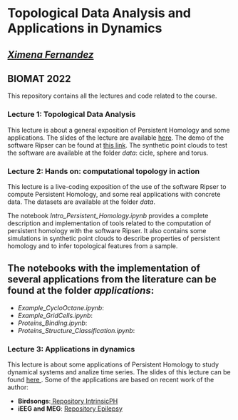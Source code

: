 # Topological Data Analysis and Applications in Dynamics
##  <a href="https://ximenafernandez.github.io/">  _Ximena Fernandez_ </a>
## BIOMAT 2022


This repository contains all the lectures and code related to the course.

### Lecture 1: Topological Data Analysis
This lecture is about a general exposition of Persistent Homology and some applications. The slides of the lecture are available <a href="https://ximenafernandez.github.io/reveal.js-presentations/slides/PersistentHomology.html"> here</a>.
The demo of the software Ripser can be found at <a href="https://live.ripser.org/"> this link</a>. The synthetic point clouds to test the software are available at the folder _data_: cicle, sphere and torus.

### Lecture 2: Hands on: computational topology in action
This lecture is a live-coding exposition of the use of the software Ripser to compute Persistent Homology, and some real applications with concrete data. The datasets are available at the folder _data_.

The notebook _Intro_Persistent_Homology.ipynb_ provides a complete description and implementation of tools related to the computation of persistent homology with the software Ripser. It also contains  some simulations in synthetic point clouds to describe properties of persistent homology and to infer topological features from a sample.

The notebooks with the implementation of several applications from the literature can be found at the folder _applications_:
 - 
 - _Example_CycloOctane.ipynb_:
 - _Example_GridCells.ipynb_:
 - _Proteins_Binding.ipynb_:
 - _Proteins_Structure_Classification.ipynb_: 

### Lecture 3: Applications in dynamics
This lecture is about some applications of Persistent Homology to study dynamical systems and analize time series. The slides of this lecture can be found <a href="https://"> here </a>.
Some of the applications are based on recent work of the author: 
- **Birdsongs**:<a href="https://github.com/ximenafernandez/intrinsicPH"> Repository IntrinsicPH </a> 
- **iEEG and MEG**: <a href="https://github.com/ximenafernandez/epipepsy"> Repository Epilepsy </a> 

